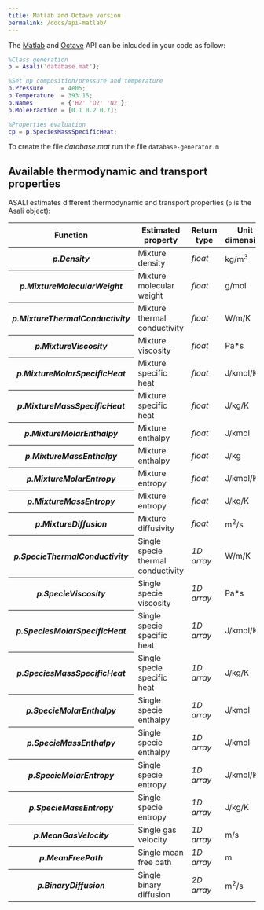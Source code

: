 ```yaml
---
title: Matlab and Octave version
permalink: /docs/api-matlab/
---
```

The [Matlab](https://it.mathworks.com/campaigns/products/trials.html?s_eid=ppc_29775072802&q=matlab) and [Octave](https://www.gnu.org/software/octave/) API can be inlcuded in your code as follow:
```matlab
%Class generation
p = Asali('database.mat');

%Set up composition/pressure and temperature
p.Pressure     = 4e05;
p.Temperature  = 393.15;
p.Names        = {'H2' 'O2' 'N2'};
p.MoleFraction = [0.1 0.2 0.7];

%Properties evaluation
cp = p.SpeciesMassSpecificHeat;
```
To create the file *database.mat* run the file `database-generator.m`
## **Available thermodynamic and transport properties**
ASALI estimates different thermodynamic and transport properties (`p` is the Asali object):
<table class="table table-striped">
    <thead>
        <tr>
            <th scope="row">Function</th>
            <th>Estimated property</th>
            <th>Return type</th>
            <th>Unit dimension</th>
        </tr>
    </thead>
    <tbody>
        <tr>
            <th scope="row"><b><i>p.Density</i></b></th>
            <td>Mixture density</td>
            <td><i>float</i></td>
            <td>kg/m<sup>3</sup></td>
        </tr>
        <tr>
            <th scope="row"><b><i>p.MixtureMolecularWeight</i></b></th>
            <td>Mixture molecular weight </td>
            <td><i>float</i></td>
            <td>g/mol</td>
        </tr>
        <tr>
            <th scope="row"><b><i>p.MixtureThermalConductivity</i></b></th>
            <td>Mixture thermal conductivity </td>
            <td><i>float</i></td>
            <td>W/m/K</td>
        </tr>
        <tr>
            <th scope="row"><b><i>p.MixtureViscosity</i></b></th>
            <td>Mixture viscosity </td>
            <td><i>float</i></td>
            <td>Pa*s</td>
        </tr>
        <tr>
            <th scope="row"><b><i>p.MixtureMolarSpecificHeat</i></b></th>
            <td>Mixture specific heat </td>
            <td><i>float</i></td>
            <td>J/kmol/K</td>
        </tr>
        <tr>
            <th scope="row"><b><i>p.MixtureMassSpecificHeat</i></b></th>
            <td>Mixture specific heat </td>
            <td><i>float</i></td>
            <td>J/kg/K</td>
        </tr>
        <tr>
            <th scope="row"><b><i>p.MixtureMolarEnthalpy</i></b></th>
            <td>Mixture enthalpy</td>
            <td><i>float</i></td>
            <td>J/kmol</td>
        </tr>
        <tr>
            <th scope="row"><b><i>p.MixtureMassEnthalpy</i></b></th>
            <td>Mixture enthalpy</td>
            <td><i>float</i></td>
            <td>J/kg</td>
        </tr>
        <tr>
            <th scope="row"><b><i>p.MixtureMolarEntropy</i></b></th>
            <td>Mixture entropy</td>
            <td><i>float</i></td>
            <td>J/kmol/K</td>
        </tr>
        <tr>
            <th scope="row"><b><i>p.MixtureMassEntropy</i></b></th>
            <td>Mixture entropy</td>
            <td><i>float</i></td>
            <td>J/kg/K</td>
        </tr>
        <tr>
            <th scope="row"><b><i>p.MixtureDiffusion</i></b></th>
            <td>Mixture diffusivity</td>
            <td><i>float</i></td>
            <td>m<sup>2</sup>/s</td>
        </tr>
        <tr>
            <th scope="row"><b><i>p.SpecieThermalConductivity</i></b></th>
            <td>Single specie thermal conductivity</td>
            <td><i>1D array</i></td>
            <td>W/m/K</td>
        </tr>
        <tr>
            <th scope="row"><b><i>p.SpecieViscosity</i></b></th>
            <td>Single specie viscosity</td>
            <td><i>1D array</i></td>
            <td>Pa*s</td>
        </tr>
        <tr>
            <th scope="row"><b><i>p.SpeciesMolarSpecificHeat</i></b></th>
            <td>Single specie specific heat</td>
            <td><i>1D array</i></td>
            <td>J/kmol/K</td>
        </tr>
        <tr>
            <th scope="row"><b><i>p.SpeciesMassSpecificHeat</i></b></th>
            <td>Single specie specific heat</td>
            <td><i>1D array</i></td>
            <td>J/kg/K</td>
        </tr>
        <tr>
            <th scope="row"><b><i>p.SpecieMolarEnthalpy</i></b></th>
            <td>Single specie enthalpy</td>
            <td><i>1D array</i></td>
            <td>J/kmol</td>
        </tr>
        <tr>
            <th scope="row"><b><i>p.SpecieMassEnthalpy</i></b></th>
            <td>Single specie enthalpy</td>
            <td><i>1D array</i></td>
            <td>J/kmol</td>
        </tr>
        <tr>
            <th scope="row"><b><i>p.SpecieMolarEntropy</i></b></th>
            <td>Single specie entropy</td>
            <td><i>1D array</i></td>
            <td>J/kmol/K</td>
        </tr>
        <tr>
            <th scope="row"><b><i>p.SpecieMassEntropy</i></b></th>
            <td>Single specie entropy</td>
            <td><i>1D array</i></td>
            <td>J/kg/K</td>
        </tr>
        <tr>
            <th scope="row"><b><i>p.MeanGasVelocity</i></b></th>
            <td>Single gas velocity</td>
            <td><i>1D array</i></td>
            <td>m/s</td>
        </tr>
        <tr>
            <th scope="row"><b><i>p.MeanFreePath</i></b></th>
            <td>Single mean free path</td>
            <td><i>1D array</i></td>
            <td>m</td>
        </tr>
        <tr>
            <th scope="row"><b><i>p.BinaryDiffusion</i></b></th>
            <td>Single binary diffusion</td>
            <td><i>2D array</i></td>
            <td>m<sup>2</sup>/s</td>
        </tr>
    </tbody>
</table>
